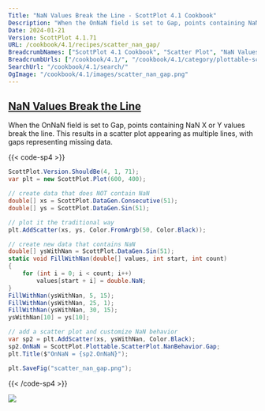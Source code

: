 ```yaml
---
Title: "NaN Values Break the Line - ScottPlot 4.1 Cookbook"
Description: "When the OnNaN field is set to Gap, points containing NaN X or Y values break the line. This results in a scatter plot appearing as multiple lines, with gaps representing missing data."
Date: 2024-01-21
Version: ScottPlot 4.1.71
URL: /cookbook/4.1/recipes/scatter_nan_gap/
BreadcrumbNames: ["ScottPlot 4.1 Cookbook", "Scatter Plot", "NaN Values Break the Line"]
BreadcrumbUrls: ["/cookbook/4.1/", "/cookbook/4.1/category/plottable-scatter-plot", "/cookbook/4.1/recipes/scatter_nan_gap/"]
SearchUrl: "/cookbook/4.1/search/"
OgImage: "/cookbook/4.1/images/scatter_nan_gap.png"
---
```


<h2><a id='nan-values-break-the-line' href='/cookbook/4.1/recipes/scatter_nan_gap/'>NaN Values Break the Line</a></h2>

When the OnNaN field is set to Gap, points containing NaN X or Y values break the line. This results in a scatter plot appearing as multiple lines, with gaps representing missing data.

{{< code-sp4 >}}

```cs
ScottPlot.Version.ShouldBe(4, 1, 71);
var plt = new ScottPlot.Plot(600, 400);

// create data that does NOT contain NaN
double[] xs = ScottPlot.DataGen.Consecutive(51);
double[] ys = ScottPlot.DataGen.Sin(51);

// plot it the traditional way
plt.AddScatter(xs, ys, Color.FromArgb(50, Color.Black));

// create new data that contains NaN
double[] ysWithNan = ScottPlot.DataGen.Sin(51);
static void FillWithNan(double[] values, int start, int count)
{
    for (int i = 0; i < count; i++)
        values[start + i] = double.NaN;
}
FillWithNan(ysWithNan, 5, 15);
FillWithNan(ysWithNan, 25, 1);
FillWithNan(ysWithNan, 30, 15);
ysWithNan[10] = ys[10];

// add a scatter plot and customize NaN behavior
var sp2 = plt.AddScatter(xs, ysWithNan, Color.Black);
sp2.OnNaN = ScottPlot.Plottable.ScatterPlot.NanBehavior.Gap;
plt.Title($"OnNaN = {sp2.OnNaN}");

plt.SaveFig("scatter_nan_gap.png");
```

{{< /code-sp4 >}}

<img src='../../images/scatter_nan_gap.png' class='d-block mx-auto my-5' />



